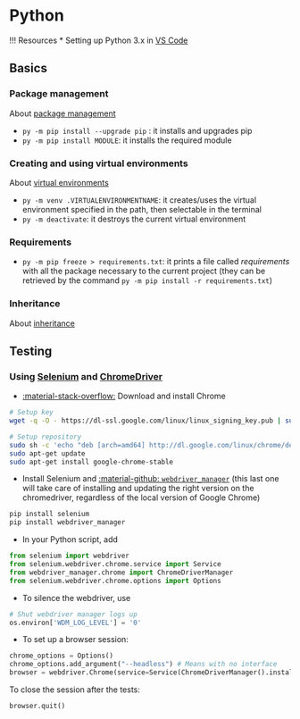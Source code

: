 # Python

!!! Resources
    * Setting up Python 3.x in [VS Code](https://code.visualstudio.com/docs/python/python-tutorial)

## Basics

### Package management

About [package management](https://docs.python.org/3/installing/index.html)

* `py -m pip install --upgrade pip` : it installs and upgrades pip
* `py -m pip install MODULE`: it installs the required module

### Creating and using virtual environments

About [virtual environments](https://packaging.python.org/tutorials/installing-packages/#creating-virtual-environments)

* `py -m venv .VIRTUALENVIRONMENTNAME`: it creates/uses the virtual environment specified in the path, then selectable in the terminal
* `py -m deactivate`: it destroys the current virtual environment

### Requirements

* `py -m pip freeze > requirements.txt`: it prints a file called _requirements_ with all the package necessary to the current project (they can be retrieved by the command `py -m pip install -r requirements.txt`)

### Inheritance

About [inheritance](https://docs.python.org/3/tutorial/classes.html#inheritance)

## Testing

### Using [Selenium](https://www.selenium.dev/) and [ChromeDriver](https://chromedriver.chromium.org/)

* [:material-stack-overflow:](https://stackoverflow.com/a/44698744) Download and install Chrome 

```bash
# Setup key
wget -q -O - https://dl-ssl.google.com/linux/linux_signing_key.pub | sudo apt-key add -

# Setup repository
sudo sh -c 'echo "deb [arch=amd64] http://dl.google.com/linux/chrome/deb/ stable main" >> /etc/apt/sources.list.d/google.list'
sudo apt-get update 
sudo apt-get install google-chrome-stable
```

* Install Selenium and [:material-github: `webdriver_manager`](https://github.com/SergeyPirogov/webdriver_manager) (this last one will take care of installing and updating the right version on the chromedriver, regardless of the local version of Google Chrome)
```bash
pip install selenium
pip install webdriver_manager
```

* In your Python script, add
```python
from selenium import webdriver
from selenium.webdriver.chrome.service import Service
from webdriver_manager.chrome import ChromeDriverManager
from selenium.webdriver.chrome.options import Options
```

* To silence the webdriver, use
```python
# Shut webdriver manager logs up
os.environ['WDM_LOG_LEVEL'] = '0'
```

* To set up a browser session:
```python
chrome_options = Options()
chrome_options.add_argument("--headless") # Means with no interface
browser = webdriver.Chrome(service=Service(ChromeDriverManager().install()), options=chrome_options)
```
To close the session after the tests:
```python
browser.quit()
```